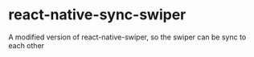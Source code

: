 # react-native-sync-swiper
A modified version of react-native-swiper, so the swiper can be sync to each other
